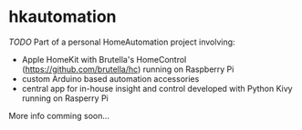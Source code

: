 # hkautomation
*TODO*
Part of a personal HomeAutomation project involving:
- Apple HomeKit with Brutella's HomeControl (https://github.com/brutella/hc) running on Raspberry Pi
- custom Arduino based automation accessories  
- central app for in-house insight and control developed with Python Kivy running on Rasperry Pi

More info comming soon...

